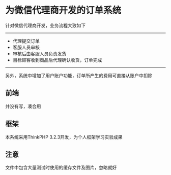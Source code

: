 ﻿# 为微信代理商开发的订单系统

针对微信代理商开发，业务流程大致如下

--------------------------------------------------

* 代理提交订单
* 客服人员审核
* 审核后由客服人员负责发货
* 目标顾客收到商品后代理确认收货，订单完成

--------------------------------------------------

另外，系统中增加了用户账户功能，订单所产生的费用可直接从账户中扣除

## 前端

并没有写，凑合用

## 框架

本系统采用ThinkPHP 3.2.3开发，为个人框架学习实验成果

## 注意

文件中包含大量测试时使用的缓存文件及图片，忽略就好